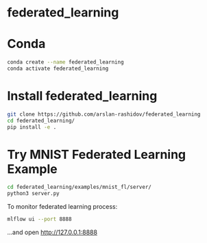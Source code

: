 # federated_learning

# Conda 
```bash
conda create --name federated_learning
conda activate federated_learning
```

# Install federated_learning
```bash
git clone https://github.com/arslan-rashidov/federated_learning
cd federated_learning/
pip install -e .
```

# Try MNIST Federated Learning Example
```bash
cd federated_learning/examples/mnist_fl/server/
python3 server.py
```

To monitor federated learning process:
```bash
mlflow ui --port 8888
```
...and open http://127.0.0.1:8888
